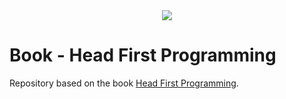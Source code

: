 <div style="text-align: center;">
  <img src="https://i.imgur.com/jULe9XS.png">
</div>

# Book - Head First Programming

Repository based on the book [Head First Programming](http://www.headfirstlabs.com/books/hfprog/).
